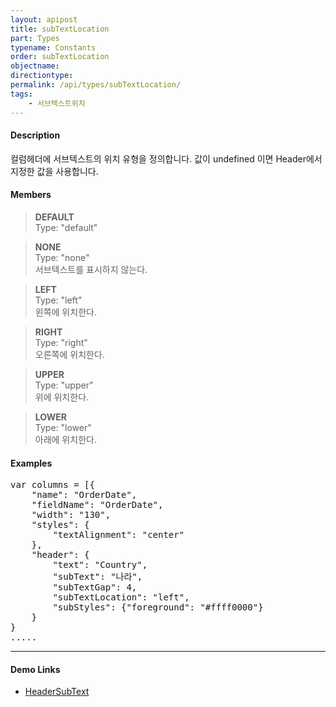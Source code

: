 ```yaml
---
layout: apipost
title: subTextLocation
part: Types
typename: Constants
order: subTextLocation
objectname: 
directiontype: 
permalink: /api/types/subTextLocation/
tags:
    - 서브텍스트위치
---
```



#### Description

 컬럼헤더에 서브텍스트의 위치 유형을 정의합니다. 값이 undefined 이면 Header에서 지정한 값을 사용합니다.  

#### Members

> **DEFAULT**       
> Type: "default"      
>   

> **NONE**      
> Type: "none"       
> 서브텍스트를 표시하지 않는다.    

> **LEFT**      
> Type: "left"       
> 왼쪽에 위치한다.     

> **RIGHT**  
> Type: "right"   
> 오른쪽에 위치한다.  

> **UPPER**  
> Type: "upper"   
> 위에 위치한다.  

> **LOWER**  
> Type: "lower"   
> 아래에 위치한다.  

#### Examples

<pre class="prettyprint">
var columns = [{
    "name": "OrderDate",
    "fieldName": "OrderDate",
    "width": "130",
    "styles": {
        "textAlignment": "center"
    },
    "header": {
        "text": "Country",
        "subText": "나라",
        "subTextGap": 4,
        "subTextLocation": "left",
        "subStyles": {"foreground": "#ffff0000"}
    }
}
.....
</pre>

---

#### Demo Links

* [HeaderSubText](http://demo.realgrid.com/Demo/HeaderSubText) 